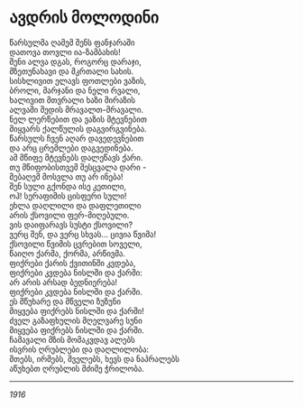 # ავდრის მოლოდინი

წარსულმა ღამემ შენს ფანჯარაში\
დათოვა თოვლი ია-ზამბახის!\
შენი ალვა დგას, როგორც დარაჯი,\
მზეთუნახავი და მკრთალი სახის.\
სისხლივით ელავს ფოთლები ვაზის,\
ბროლი, მარჯანი და ნელი რვალი,\
ხალივით მთვრალი ხაზი შირაზის\
ალვაში შედის მრავალთ-მრავალი.\
ნელ ლერწებით და ვაზის მტევნებით\
მიყვარს ქალწულის დაგვირგვინება.\
წარსულს ჩვენ აღარ დავედევნებით\
და არც ცრემლები დაგვედინება.\
ამ მწიფე მტევნებს დალეწავს ქარი.\
თუ მწიფობისთვემ შესცვალა დარი -\
მებაღემ მოსვლა თუ არ ინება!\
შენ სული გქონდა ისე კეთილი,\
ოჰ! სერაფიმის ცისფერი სული!\
ეხლა დაღლილი და დაფლეთილი\
არის ქსოვილი ფერ-მიღებული.\
ვის დაიფარავს სუსტი ქსოვილი?\
ვერც შენ, და ვერც სხვას... ცივია წვიმა!\
ქსოვილი წვიმის ცვრებით სოველი,\
წაიღო ქარმა, ქორმა, არწივმა.\
ფიქრები ქარის ქვითინში კვდება,\
ფიქრები კვდება ნისლში და ქარში:\
არ არის არსად ბედნიერება!\
ფიქრები კვდება ნისლში და ქარში.\
ეს მწუხარე და მწველი ზუზუნი\
მიყვება ფიქრებს ნისლში და ქარში!\
ძველ გაზაფხულის მღელვარე სუნი\
მიყვება ფიქრებს ნისლში და ქარში.\
ჩამავალი მზის მომაკვდავ ალებს\
ისვრის ღრუბლები და დაღლილობა:\
მთებს, ირმებს, შველებს, ხევს და ნაპრალებს\
აწუხებთ ღრუბლის მძიმე ჭრილობა.

***

_1916_
